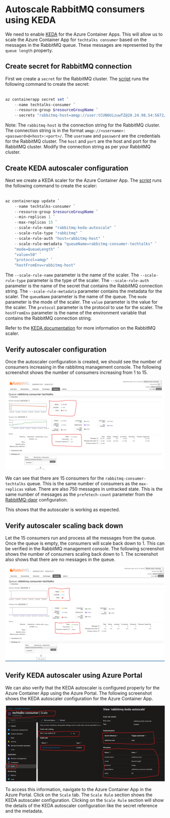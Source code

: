 # Autoscale RabbitMQ consumers using KEDA

We need to enable [KEDA](keda.sh) for the Azure Container Apps. This will allow us to scale the Azure Container App for `techtalks consumer` based on the messages in the RabbitMQ queue. These messages are represented by the `queue length` property.

## Create secret for RabbitMQ connection

First we create a `secret` for the RabbitMQ cluster. The [script](/powershell/setup-tech-talks-container-app.ps1) runs the following command to create the secret:

```Powershell

az containerapp secret set `
    --name techtalks-consumer `
    --resource-group $resourceGroupName `
    --secrets "rabbitmq-host=amqp://user:tCUN6UizuwTZ@20.24.98.54:5672/"

```

Note: The `rabbitmq-host` is the connection string for the RabbitMQ cluster. The connection string is in the format `amqp://<username>:<password>@<host>:<port>/`. The `username` and `password` are the credentials for the RabbitMQ cluster. The `host` and `port` are the host and port for the RabbitMQ cluster. Modify the connection string as per your RabbitMQ cluster.

## Create KEDA autoscaler configuration

Next we create a KEDA scaler for the Azure Container App. The [script](/powershell/setup-tech-talks-container-app.ps1) runs the following command to create the scaler:

```Powershell

az containerapp update `
    --name techtalks-consumer `
    --resource-group $resourceGroupName `
    --min-replicas 1 `
    --max-replicas 15 `
    --scale-rule-name "rabbitmq-keda-autoscale" `
    --scale-rule-type "rabbitmq" `
    --scale-rule-auth "host=rabbitmq-host" `
    --scale-rule-metadata "queueName=rabbitmq-consumer-techtalks" `
    "mode=QueueLength" `
    "value=50" `
    "protocol=amqp" `
    "hostFromEnv=rabbitmq-host"

```

The `--scale-rule-name` parameter is the name of the scaler. The `--scale-rule-type` parameter is the type of the scaler. The `--scale-rule-auth` parameter is the name of the secret that contains the RabbitMQ connection string. The `--scale-rule-metadata` parameter contains the metadata for the scaler. The `queueName` parameter is the name of the queue. The `mode` parameter is the mode of the scaler. The `value` parameter is the value for the scaler. The `protocol` parameter is the protocol to use for the scaler. The `hostFromEnv` parameter is the name of the environment variable that contains the RabbitMQ connection string.

Refer to the [KEDA documentation](https://keda.sh/docs/2.8/scalers/rabbitmq-queue/) for more information on the RabbitMQ scaler.

## Verify autoscaler configuration

Once the autoscaler configuration is created, we should see the number of consumers increasing in the rabbitmq management console. The following screenshot shows the number of consumers increasing from 1 to 15.

![Autoscaled RabbitMQ consumers](/images/keda-consumers.png)

We can see that there are 15 consumers for the `rabbitmq-consumer-techtalks` queue. This is the same number of consumers as the `max-replicas` value. There are also 750 messages in untracked state. This is the same number of messages as the `prefetech-count` parameter from the [RabbitMQ-dapr](/config/Dapr-components/rabbitmq-dapr.yaml) configuration.

This shows that the autoscaler is working as expected.

## Verify autoscaler scaling back down

Let the 15 consumers run and process all the messages from the queue. Once the queue is empty, the consumers will scale back down to 1. This can be verified in the RabbitMQ management console. The following screenshot shows the number of consumers scaling back down to 1. The screenshot also shows that there are no messages in the queue.

![Autoscaled RabbitMQ consumers](/images/keda-consumers-scaled-down.png)

## Verify KEDA autoscaler using Azure Portal

We can also verify that the KEDA autoscaler is configured properly for the Azure Container App using the Azure Portal. The following screenshot shows the KEDA autoscaler configuration for the Azure Container App.

![KEDA autoscaler configuration](/images/keda-scale-configuration-portal.png)

To access this information, navigate to the Azure Container App in the Azure Portal. Click on the `Scale` tab. The `Scale Rule` section shows the KEDA autoscaler configuration. Clicking on the `Scale Rule` section will show the details of the KEDA autoscaler configuration like the secret reference and the metadata.
